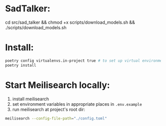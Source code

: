 # SadTalker:
cd src/sad_talker && chmod +x scripts/download_models.sh && ./scripts/download_models.sh

# Install:
```sh
poetry config virtualenvs.in-project true # to set up virtual environment in project with the .venv folder
poetry install
```

# Start Meilisearch locally:
1. install meilisearch
2. set environment variables in appropriate places in `.env.example`
3. run meilisearch at project's root dir:
```sh
meilisearch --config-file-path="./config.toml"
```

